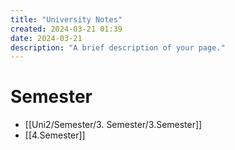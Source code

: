 ```yaml
---
title: "University Notes"
created: 2024-03-21 01:39
date: 2024-03-21
description: "A brief description of your page."
---
```


# Semester

- [[Uni2/Semester/3. Semester/3.Semester]]
- [[4.Semester]]




<!-- Google tag (gtag.js) -->

<script async src="https://www.googletagmanager.com/gtag/js?id=G-E24ELVW963"></script>

<script>

  window.dataLayer = window.dataLayer || [];

  function gtag(){dataLayer.push(arguments);}

  gtag('js', new Date());

  

  gtag('config', 'G-E24ELVW963');

</script>